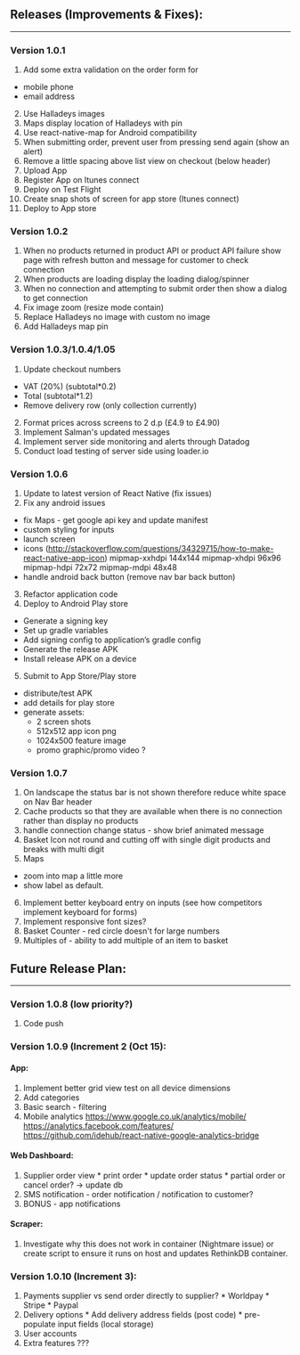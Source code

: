 ## Releases (Improvements & Fixes):
---

### Version 1.0.1
1. Add some extra validation on the order form for
  * mobile phone
  * email address
2. Use Halladeys images
3. Maps display location of Halladeys with pin
4. Use react-native-map for Android compatibility
5. When submitting order, prevent user from pressing send again (show an alert)
6. Remove a little spacing above list view on checkout (below header)
7. Upload App
8. Register App on Itunes connect
9. Deploy on Test Flight
10. Create snap shots of screen for app store (Itunes connect)
11. Deploy to App store

### Version 1.0.2
1. When no products returned in product API or product API failure show page with refresh button and message for customer to check connection
2. When products are loading display the loading dialog/spinner
3. When no connection and attempting to submit order then show a dialog to get connection
4. Fix image zoom (resize mode contain)
5. Replace Halladeys no image with custom no image
6. Add Halladeys map pin

### Version 1.0.3/1.0.4/1.05
1. Update checkout numbers
  * VAT (20%) (subtotal*0.2)
  * Total (subtotal*1.2)
  * Remove delivery row (only collection currently)
2. Format prices across screens to 2 d.p (£4.9 to £4.90)
3. Implement Salman's updated messages
4. Implement server side monitoring and alerts through Datadog
5. Conduct load testing of server side using loader.io

### Version 1.0.6
1. Update to latest version of React Native (fix issues)
2. Fix any android issues
  * fix Maps - get google api key and update manifest
  * custom styling for inputs
  * launch screen
  * icons (http://stackoverflow.com/questions/34329715/how-to-make-react-native-app-icon)
      mipmap-xxhdpi
        144x144
      mipmap-xhdpi
        96x96
      mipmap-hdpi
        72x72
      mipmap-mdpi
        48x48
  * handle android back button (remove nav bar back button)
3. Refactor application code
4. Deploy to Android Play store
  * Generate a signing key
  * Set up gradle variables
  * Add signing config to application’s gradle config
  * Generate the release APK
  * Install release APK on a device
5. Submit to App Store/Play store
  * distribute/test APK
  * add details for play store
  * generate assets:
      - 2 screen shots
      - 512x512 app icon png
      - 1024x500 feature image
      - promo graphic/promo video ?

### Version 1.0.7
1. On landscape the status bar is not shown therefore reduce white space on Nav Bar header
2. Cache products so that they are available when there is no connection rather than display no products
3. handle connection change status - show brief animated message
4. Basket Icon not round and cutting off with single digit products and breaks with multi digit
5. Maps
  * zoom into map a little more
  * show label as default.
6. Implement better keyboard entry on inputs (see how competitors implement keyboard for forms)
7. Implement responsive font sizes?
8. Basket Counter - red circle doesn't for large numbers
9. Multiples of - ability to add multiple of an item to basket

## Future Release Plan:
---

### Version 1.0.8 (low priority?)
1. Code push

### Version 1.0.9 (Increment 2 (Oct 15):

#### App:
1. Implement better grid view test on all device dimensions
2. Add categories
3. Basic search - filtering
4. Mobile analytics
  https://www.google.co.uk/analytics/mobile/
  https://analytics.facebook.com/features/
  https://github.com/idehub/react-native-google-analytics-bridge

#### Web Dashboard:
  1. Supplier order view
    * print order
    * update order status
    * partial order or cancel order? -> update db
  2. SMS notification - order notification / notification to customer?
  3. BONUS - app notifications

#### Scraper:
  1. Investigate why this does not work in container (Nightmare issue) or create script to ensure it runs on host and updates RethinkDB container.

### Version 1.0.10 (Increment 3):
  1) Payments supplier vs send order directly to supplier?
    * Worldpay
    * Stripe
    * Paypal
  2) Delivery options
    * Add delivery address fields (post code)
    * pre-populate input fields (local storage)
  3) User accounts
  4) Extra features ???
